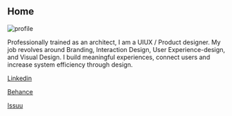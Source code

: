 ## Home

![profile](../docs/images/home/profile.jpeg)

Professionally trained as an architect, I am a UIUX / Product designer. My job revolves around Branding, Interaction Design, User Experience-design, and Visual Design. I build meaningful experiences, connect users and increase system efficiency through design.

[Linkedin](https://my.linkedin.com/in/wen-qian-chua-a1a6451b0)

[Behance](https://www.behance.net/qianmade14c5)

[Issuu](https://issuu.com/wenqianchua)
